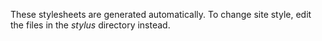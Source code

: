 These stylesheets are generated automatically. To change site style, edit the
files in the *stylus* directory instead.
